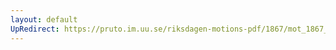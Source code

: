 ```yaml
---
layout: default
UpRedirect: https://pruto.im.uu.se/riksdagen-motions-pdf/1867/mot_1867__fk__60/mot_1867__fk__60-005.pdf
---
```


